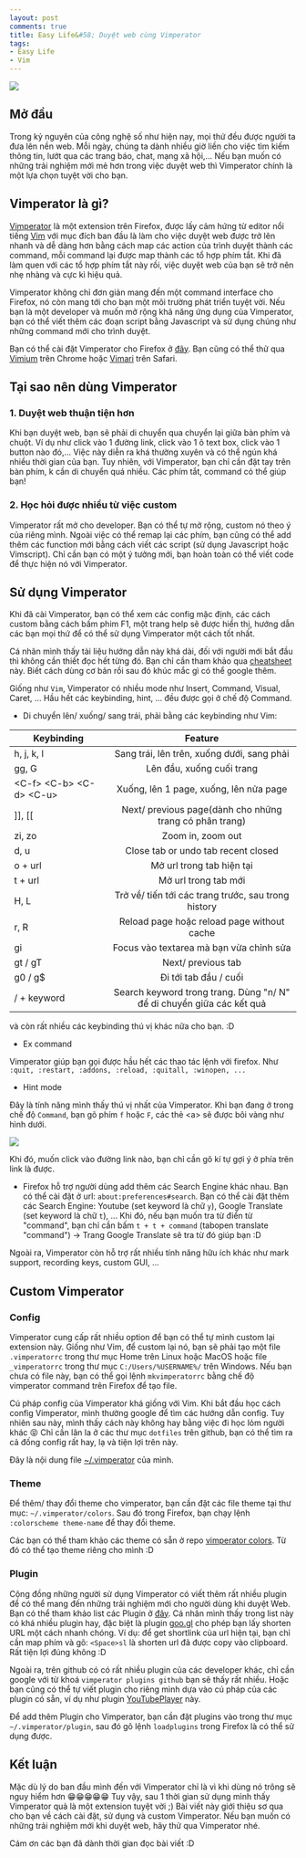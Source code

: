 ```yaml
---
layout: post
comments: true
title: Easy Life&#58; Duyệt web cùng Vimperator
tags:
- Easy Life
- Vim
---
```


![](https://viblo.asia/uploads/7a781581-4c47-4257-9e56-170ee2265a5f.jpeg)

## Mở đầu
Trong kỷ nguyên của công nghệ số như hiện nay, mọi thứ đều được người ta đưa lên nền web. Mỗi ngày, chúng ta dành nhiều giờ liền cho việc tìm kiếm thông tin, lướt qua các trang báo, chat, mạng xã hội,... Nếu bạn muốn có những trải nghiệm mới mẻ hơn trong việc duyệt web thì Vimperator chính là một lựa chọn tuyệt vời cho bạn. 

## Vimperator là gì?
[Vimperator](http://vimperator.org/vimperator) là một extension trên Firefox, được lấy cảm hứng từ editor nổi tiếng [Vim](http://www.vim.org/) với mục đích ban đầu là làm cho việc duyệt web được trở lên nhanh và dễ dàng hơn bằng cách map các action của trình duyệt thành các command, mỗi command lại được map thành các tổ hợp phím tắt. Khi đã làm quen với các tổ hợp phím tắt này rồi, việc duyệt web của bạn sẽ trở nên nhẹ nhàng và cực kì hiệu quả. 

Vimperator không chỉ đơn giản mang đến một command interface cho Firefox, nó còn mang tới cho bạn một môi trường phát triển tuyệt vời. Nếu bạn là một developer và muốn mở rộng khả năng ứng dụng của Vimperator, bạn có thể viết thêm các đoạn script bằng Javascript và sử dụng chúng như những command mới cho trình duyệt.

Bạn có thể cài đặt Vimperator cho Firefox ở [đây](https://addons.mozilla.org/en-US/firefox/addon/vimperator/).
Bạn cũng có thể thử qua [Vimium](https://chrome.google.com/webstore/detail/vimium/dbepggeogbaibhgnhhndojpepiihcmeb) trên Chrome hoặc [Vimari](https://github.com/guyht/vimari) trên Safari.

## Tại sao nên dùng Vimperator
### 1. Duyệt web thuận tiện hơn
Khi bạn duyệt web, bạn sẽ phải di chuyển qua chuyển lại giữa bàn phím và chuột. Ví dụ như click vào 1 đường link, click vào 1 ô text box, click vào 1 button nào đó,... Việc này diễn ra khá thường xuyên và có thể ngún khá nhiều thời gian của bạn. Tuy nhiên, với Vimperator, bạn chỉ cần đặt tay trên bàn phím, k cần di chuyển quá nhiều. Các phím tắt, command có thể giúp bạn!
### 2. Học hỏi được nhiều từ việc custom 
Vimperator rất mở cho developer. Bạn có thể tự mở rộng, custom nó theo ý của riêng mình. Ngoài việc có thể remap lại các phím, bạn cũng có thể add thêm các function mới bằng cách viết các script (sử dụng Javascript hoặc Vimscript). Chỉ cần bạn có một ý tưởng mới, bạn hoàn toàn có thể viết code để thực hiện nó với Vimperator.

## Sử dụng Vimperator
Khi đã cài Vimperator, bạn có thể xem các config mặc định, các cách custom bằng cách bấm phim F1, một trang help sẽ được hiển thị, hướng dẫn các bạn mọi thứ để có thể sử dụng Vimperator một cách tốt nhất.

Cá nhân mình thấy tài liệu hướng dẫn này khá dài, đối với người mới bắt đầu thì không cần thiết đọc hết từng đó. Bạn chỉ cần tham khảo qua [cheatsheet](http://sheet.shiar.nl/vimperator) này. Biết cách dùng cơ bản rồi sau đó khúc mắc gì có thể google thêm.

Giống như `Vim`, Vimperator có nhiều mode như Insert, Command, Visual, Caret, ... Hầu hết các keybinding, hint, ... đều được gọi ở chế độ Command. 

* Di chuyển lên/ xuống/ sang trái, phải bằng các keybinding như Vim: 

| Keybinding     | Feature   |
| ------------- |:-------------:| 
| h, j, k, l    | Sang trái, lên trên, xuống dưới, sang phải | 
| gg, G      | Lên đầu, xuống cuối trang      | 
| \<C-f> \<C-b> \<C-d> \<C-u> | Xuống, lên 1 page, xuống, lên nửa page     | 
| ]], [[      | Next/ previous page(dành cho những trang có phân trang)      | 
| zi, zo    | Zoom in, zoom out      | 
| d, u    | Close tab or undo tab recent closed      | 
| o + url     | Mở url trong tab hiện tại      | 
| t + url     | Mở url trong tab mới      |
| H, L     | Trở về/ tiến tới các trang trước, sau trong history      |
| r, R     | Reload page hoặc reload page without cache     |
| gi     | Focus vào textarea mà bạn vừa chỉnh sửa      |
| gt / gT     | Next/ previous tab      |
| g0 / g$     | Đi tới tab đầu / cuối      |
| / + keyword     | Search keyword trong trang. Dùng "n/ N" để di chuyển giữa các kết quả      |
và còn rất nhiều các keybinding thú vị khác nữa cho bạn. :D 

* Ex command

Vimperator giúp bạn gọi được hầu hết các thao tác lệnh với firefox. Như `:quit, :restart, :addons, :reload, :quitall, :winopen, ...`

* Hint mode

Đây là tính năng mình thấy thú vị nhất của Vimperator. Khi bạn đang ở trong chế độ `Command`, bạn gõ phím `f` hoặc `F`, các thẻ \<a> sẽ được bôi vàng như hình dưới. 

![](https://viblo.asia/uploads/9f337775-b768-4c6b-9964-8a9aa9f346a9.png)

Khi đó, muốn click vào đường link nào, bạn chỉ cần gõ kí tự gợi ý ở phía trên link là được. 

* Firefox hỗ trợ người dùng add thêm các Search Engine khác nhau. Bạn có thể cài đặt ở url: `about:preferences#search`. Bạn có thể cài đặt thêm các Search Engine: Youtube (set keyword là chữ `y`), Google Translate (set keyword là chữ `t`), ...  Khi đó, nếu bạn muốn tra từ điển từ "command", bạn chỉ cần bấm `t + t + command` (tabopen translate "command") -> Trang Google Translate sẽ tra từ đó giúp bạn :D

Ngoài ra, Vimperator còn hỗ trợ rất nhiều tính năng hữu ích khác như mark support, recording keys, custom GUI, ... 

## Custom Vimperator
### Config
Vimperator cung cấp rất nhiều option để bạn có thể tự mình custom lại extension này. Giống như Vim, để custom lại nó, bạn sẽ phải tạo một file `.vimperatorrc` trong thư mục Home trên Linux hoặc MacOS hoặc file `_vimperatorrc` trong thư mục `C:/Users/%USERNAME%/` trên Windows. Nếu bạn chưa có file này, bạn có thể gọi lệnh `mkvimperatorrc` bằng chế độ vimperator command trên Firefox để tạo file.

Cú pháp config của Vimperator khá giống với Vim. Khi bắt đầu học cách config Vimperator, mình thường google để tìm các hướng dẫn config. Tuy nhiên sau này, mình thấy cách này không hay bằng việc đi học lỏm người khác 😝 Chỉ cần lân la ở các thư mục `dotfiles` trên github, bạn có thể tìm ra cả đống config rất hay, lạ và tiện lợi trên này. 

Đây là nội dung file [~/.vimperator](https://github.com/ttuan/dotfile/blob/master/vimperator/vimperatorrc) của mình.

### Theme
Để thêm/ thay đổi theme cho vimperator, bạn cần đặt các file theme tại thư mục: `~/.vimperator/colors`. Sau đó trong Firefox, bạn chạy lệnh `:colorscheme theme-name` để thay đổi theme.

Các bạn có thể tham khảo các theme có sẵn ở repo [vimperator colors](https://github.com/vimpr/vimperator-colors). Từ đó có thể tạo theme riêng cho mình :D

### Plugin 
Cộng đồng những người sử dụng Vimperator có viết thêm rất nhiều plugin để có thể mang đến những trải nghiệm mới cho người dùng khi duyệt Web. Bạn có thể tham khảo list các Plugin ở [đây](https://vimpr.github.io/plugins-en.html). Cá nhân mình thấy trong list này có khá nhiều plugin hay, đặc biệt là plugin [goo.gl](http://github.com/vimpr/vimperator-plugins/blob/master/goo.gl.js) cho phép bạn lấy shorten URL một cách nhanh chóng. Ví dụ: để get shortlink của url hiện tại, bạn chỉ cần map phím và gõ: `<Space>sl` là shorten url đã được copy vào clipboard. Rất tiện lợi đúng không :D 

Ngoài ra, trên github có có rất nhiều plugin của các developer khác, chỉ cần google với từ khoá `vimperator plugins github` bạn sẽ thấy rất nhiều. Hoặc bạn cũng có thể tự viết plugin cho riêng mình dựa vào cú pháp của các plugin có sẵn, ví dụ như plugin [YouTubePlayer](https://github.com/ttuan/dotfile/blob/master/vimperator/plugin/YoutubePlayer%20-%20Copy.js) này.

Để add thêm Plugin cho Vimperator, bạn cần đặt plugins vào trong thư mục `~/.vimperator/plugin`, sau đó gõ lệnh `loadplugins` trong Firefox là có thể sử dụng được. 
## Kết luận
Mặc dù lý do ban đầu mình đến với Vimperator chỉ là vì khi dùng nó trông sẽ nguy hiểm hơn 😁😁😁😁😁 Tuy vậy, sau 1 thời gian sử dụng mình thấy Vimperator quả là một extension tuyệt vời ;) 
Bài viết này giới thiệu sơ qua cho bạn về cách cài đặt, sử dụng và custom Vimperator. Nếu bạn muốn có những trải nghiệm mới khi duyệt web, hãy thử qua Vimperator nhé.

Cám ơn các bạn đã dành thời gian đọc bài viết :D 
